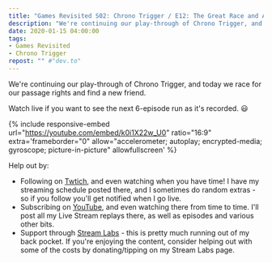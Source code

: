 ```yaml
---
title: "Games Revisited S02: Chrono Trigger / E12: The Great Race and A New Friend"
description: "We're continuing our play-through of Chrono Trigger, and today we race for our passage rights and find a new friend."
date: 2020-01-15 04:00:00
tags:
- Games Revisited
- Chrono Trigger
repost: "" #"dev.to"
---
```


We're continuing our play-through of Chrono Trigger, and today we race for our passage rights and find a new friend.

Watch live if you want to see the next 6-episode run as it's recorded. :smiley:
<!--more-->

{% include responsive-embed url="https://youtube.com/embed/k0i1X22w_U0" ratio="16:9" extra='frameborder="0" allow="accelerometer; autoplay; encrypted-media; gyroscope; picture-in-picture" allowfullscreen' %}

Help out by:
 * Following on [Twtich](https://twitch.tv/AnonJr_Live), and even watching when you have time! I have my streaming schedule posted there, and I sometimes do random extras - so if you follow you'll get notified when I go live.
 * Subscribing on [YouTube](http://www.youtube.com/channel/UCXafqhKHbkSUIrq0LAuu0tw), and even watching there from time to time. I'll post all my Live Stream replays there, as well as episodes and various other bits.
 * Support through [Stream Labs](https://streamlabs.com/anonjr_live) - this is pretty much running out of my back pocket. If you're enjoying the content, consider helping out with some of the costs by donating/tipping on my Stream Labs page.